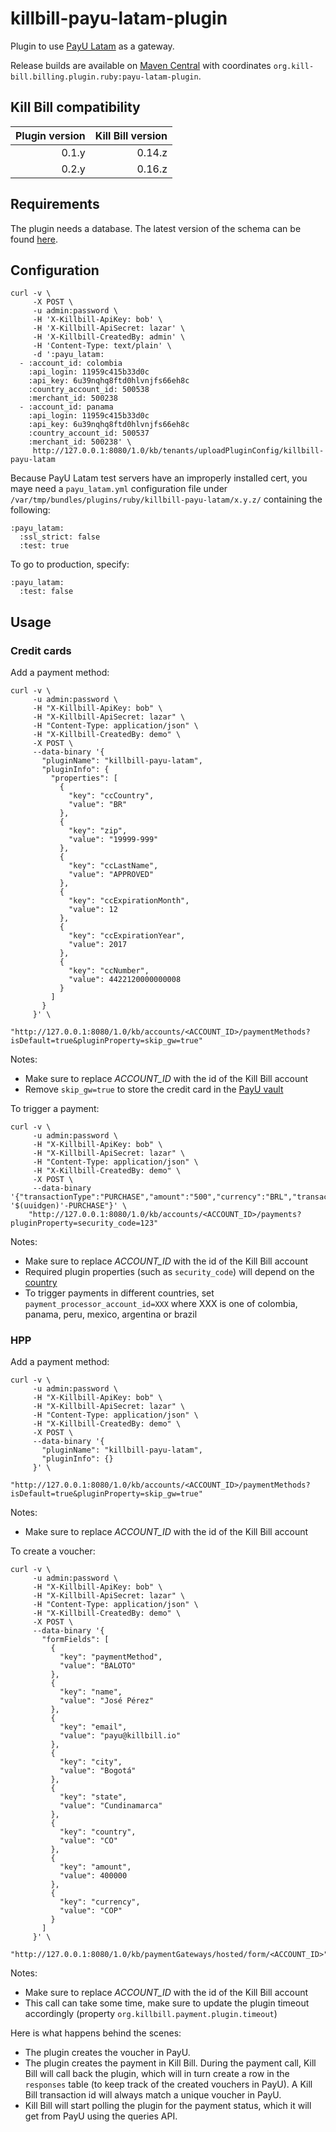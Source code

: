 killbill-payu-latam-plugin
==========================

Plugin to use [PayU Latam](http://www.payulatam.com/) as a gateway.

Release builds are available on [Maven Central](http://search.maven.org/#search%7Cga%7C1%7Cg%3A%22org.kill-bill.billing.plugin.ruby%22%20AND%20a%3A%22payu-latam-plugin%22) with coordinates `org.kill-bill.billing.plugin.ruby:payu-latam-plugin`.

Kill Bill compatibility
-----------------------

| Plugin version | Kill Bill version |
| -------------: | ----------------: |
| 0.1.y          | 0.14.z            |
| 0.2.y          | 0.16.z            |

Requirements
------------

The plugin needs a database. The latest version of the schema can be found [here](https://github.com/killbill/killbill-payu-latam-plugin/blob/master/db/ddl.sql).

Configuration
-------------

```
curl -v \
     -X POST \
     -u admin:password \
     -H 'X-Killbill-ApiKey: bob' \
     -H 'X-Killbill-ApiSecret: lazar' \
     -H 'X-Killbill-CreatedBy: admin' \
     -H 'Content-Type: text/plain' \
     -d ':payu_latam:
  - :account_id: colombia
    :api_login: 11959c415b33d0c
    :api_key: 6u39nqhq8ftd0hlvnjfs66eh8c
    :country_account_id: 500538
    :merchant_id: 500238
  - :account_id: panama
    :api_login: 11959c415b33d0c
    :api_key: 6u39nqhq8ftd0hlvnjfs66eh8c
    :country_account_id: 500537
    :merchant_id: 500238' \
     http://127.0.0.1:8080/1.0/kb/tenants/uploadPluginConfig/killbill-payu-latam
```

Because PayU Latam test servers have an improperly installed cert, you maye need a `payu_latam.yml` configuration file under `/var/tmp/bundles/plugins/ruby/killbill-payu-latam/x.y.z/` containing the following:

```
:payu_latam:
  :ssl_strict: false
  :test: true
```

To go to production, specify:

```
:payu_latam:
  :test: false
```

Usage
-----

### Credit cards

Add a payment method:

```
curl -v \
     -u admin:password \
     -H "X-Killbill-ApiKey: bob" \
     -H "X-Killbill-ApiSecret: lazar" \
     -H "Content-Type: application/json" \
     -H "X-Killbill-CreatedBy: demo" \
     -X POST \
     --data-binary '{
       "pluginName": "killbill-payu-latam",
       "pluginInfo": {
         "properties": [
           {
             "key": "ccCountry",
             "value": "BR"
           },
           {
             "key": "zip",
             "value": "19999-999"
           },
           {
             "key": "ccLastName",
             "value": "APPROVED"
           },
           {
             "key": "ccExpirationMonth",
             "value": 12
           },
           {
             "key": "ccExpirationYear",
             "value": 2017
           },
           {
             "key": "ccNumber",
             "value": 4422120000000008
           }
         ]
       }
     }' \
     "http://127.0.0.1:8080/1.0/kb/accounts/<ACCOUNT_ID>/paymentMethods?isDefault=true&pluginProperty=skip_gw=true"
```

Notes:
* Make sure to replace *ACCOUNT_ID* with the id of the Kill Bill account
* Remove `skip_gw=true` to store the credit card in the [PayU vault](http://docs.payulatam.com/en/api-integration/what-you-should-know-about-api-tokenization/)

To trigger a payment:

```
curl -v \
     -u admin:password \
     -H "X-Killbill-ApiKey: bob" \
     -H "X-Killbill-ApiSecret: lazar" \
     -H "Content-Type: application/json" \
     -H "X-Killbill-CreatedBy: demo" \
     -X POST \
     --data-binary '{"transactionType":"PURCHASE","amount":"500","currency":"BRL","transactionExternalKey":"INV-'$(uuidgen)'-PURCHASE"}' \
    "http://127.0.0.1:8080/1.0/kb/accounts/<ACCOUNT_ID>/payments?pluginProperty=security_code=123"
```

Notes:
* Make sure to replace *ACCOUNT_ID* with the id of the Kill Bill account
* Required plugin properties (such as `security_code`) will depend on the [country](http://docs.payulatam.com/en/api-integration/api-payments/4132-2/)
* To trigger payments in different countries, set `payment_processor_account_id=XXX` where XXX is one of colombia, panama, peru, mexico, argentina or brazil

### HPP

Add a payment method:

```
curl -v \
     -u admin:password \
     -H "X-Killbill-ApiKey: bob" \
     -H "X-Killbill-ApiSecret: lazar" \
     -H "Content-Type: application/json" \
     -H "X-Killbill-CreatedBy: demo" \
     -X POST \
     --data-binary '{
       "pluginName": "killbill-payu-latam",
       "pluginInfo": {}
     }' \
     "http://127.0.0.1:8080/1.0/kb/accounts/<ACCOUNT_ID>/paymentMethods?isDefault=true&pluginProperty=skip_gw=true"
```

Notes:
* Make sure to replace *ACCOUNT_ID* with the id of the Kill Bill account


To create a voucher:

```
curl -v \
     -u admin:password \
     -H "X-Killbill-ApiKey: bob" \
     -H "X-Killbill-ApiSecret: lazar" \
     -H "Content-Type: application/json" \
     -H "X-Killbill-CreatedBy: demo" \
     -X POST \
     --data-binary '{
       "formFields": [
         {
           "key": "paymentMethod",
           "value": "BALOTO"
         },
         {
           "key": "name",
           "value": "José Pérez"
         },
         {
           "key": "email",
           "value": "payu@killbill.io"
         },
         {
           "key": "city",
           "value": "Bogotá"
         },
         {
           "key": "state",
           "value": "Cundinamarca"
         },
         {
           "key": "country",
           "value": "CO"
         },
         {
           "key": "amount",
           "value": 400000
         },
         {
           "key": "currency",
           "value": "COP"
         }
       ]
     }' \
     "http://127.0.0.1:8080/1.0/kb/paymentGateways/hosted/form/<ACCOUNT_ID>"
```

Notes:
* Make sure to replace *ACCOUNT_ID* with the id of the Kill Bill account
* This call can take some time, make sure to update the plugin timeout accordingly (property `org.killbill.payment.plugin.timeout`)

Here is what happens behind the scenes:

* The plugin creates the voucher in PayU.
* The plugin creates the payment in Kill Bill. During the payment call, Kill Bill will call back the plugin, which will in turn create a row in the `responses` table (to keep track of the created vouchers in PayU). A Kill Bill transaction id will always match a unique voucher in PayU.
* Kill Bill will start polling the plugin for the payment status, which it will get from PayU using the queries API.

